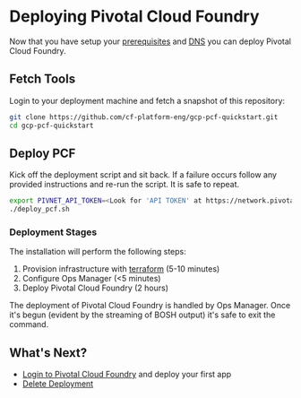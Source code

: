 # Deploying Pivotal Cloud Foundry

Now that you have setup your [prerequisites](./prerequisites.md) and
[DNS](./dns.md) you can deploy Pivotal Cloud Foundry.

## Fetch Tools

Login to your deployment machine and fetch a snapshot of this repository:

```bash
git clone https://github.com/cf-platform-eng/gcp-pcf-quickstart.git
cd gcp-pcf-quickstart
```

## Deploy PCF

Kick off the deployment script and sit back. If a failure occurs follow
any provided instructions and re-run the script. It is safe to repeat.

```bash
export PIVNET_API_TOKEN=<Look for 'API TOKEN' at https://network.pivotal.io/users/dashboard/edit-profile>
./deploy_pcf.sh
```

### Deployment Stages

The installation will perform the following steps:

1. Provision infrastructure with [terraform](https://terraform.io) (5-10 minutes)
1. Configure Ops Manager (<5 minutes)
1. Deploy Pivotal Cloud Foundry (2 hours)

The deployment of Pivotal Cloud Foundry is handled by Ops Manager.
Once it's begun (evident by the streaming of BOSH output) it's safe to
exit the command.

## What's Next?
- [Login to Pivotal Cloud Foundry](login-to-pcf.md) and deploy your first app
- [Delete Deployment](./deleting-deployment.md)
